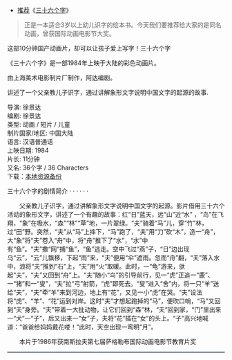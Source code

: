 -  [推荐](https://github.com/taoste/taoste.github.io/issues/21)《[三十六个字](https://movie.douban.com/subject/1441796/)》

> 正是一本适合3岁以上幼儿识字的绘本书。今天我们要推荐给大家的是同名动画，曾获国际动画电影节大奖。

这部10分钟国产动画片，却可以让孩子爱上写字！三十六个字

《三十六个字》是一部1984年上映于大陆的彩色动画片。

由上海美术电影制片厂制作，阿达编剧。

讲述了一个父亲教儿子识字，通过讲解象形文字说明中国文字的起源的故事.

导演: 徐景达 <br>
编剧: 徐景达 <br>
类型: 动画 / 短片 / 儿童 <br>
制片国家/地区: 中国大陆 <br>
语言: 汉语普通话 <br>
上映日期: 1984 <br>
片长: 11分钟 <br>
又名: 36个字 / 36 Characters <br>
下载：[本地资源备份]()

三十六个字的剧情简介 · · · · · · <br>

　　父亲教儿子识字，通过讲解象形文字说明中国文字的起源。影片借用三十六个活动的象形文字，讲述了一个有趣的故事：红“日”蓝天，远“山”近“水” ，“鸟”在飞翔，“象”在吸水，“森”“林”“草”地，一片翠绿。“夫”骑着“马”儿，穿“竹”林，过“田”野。突然，“夫”从“马”上摔下，“马”跑了，“夫”用“刀”砍“木”，造一“舟”，大“象”将“夫”卷入“舟”中，将“舟”推下了“水”，“水”中有“鱼”。“夫”撒“网”捕“鱼”，“鱼”逃走。空中飞过“燕”子，“日”边出现乌“云”，“云”儿飘移，下起“雨”来，“夫”便用“伞”遮雨。忽而“舟”翻，“夫”落入水中，浪将“夫”推到“石”上，“夫”用“火”取暖。此时，一“龟”游来，驮起“夫”，“夫”又回到“舟”上。“夫”随小“鸟”的引导前行，见一“虎”正追一“鹿”、一“猪”和一“叟”，“夫”拉“弓”射箭，“虎”即死去。“叟”进入“舍”内，将一只“羊”送给“夫”，“夫”牵“羊”来到河边，地上有“花”，又见一小“虎”在哭。“夫”设法将“虎”、“羊”、“花”运到对岸。这时“夫”才想起跑掉的“马”，便吹口哨，“马”又回到“夫”身旁。“夫”带着一大批动物，让它们回到“森”林，“夫”回到家，“门”里出来一“犬”一“子”，后又出来一“女”子，夫将“花”插在“女”的头上。“子”高兴地喊道：“爸爸给妈妈戴花喽！”此时，天空出现一弯明“月”。
  
　　本片于1986年获南斯拉夫第七届萨格勒布国际动画电影节教育片奖
  <hr style="height:1px;border:none;border-top:1px dashed #0066CC;">
